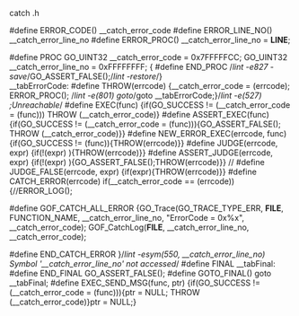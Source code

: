 catch .h



#define ERROR_CODE() __catch_error_code
#define ERROR_LINE_NO() __catch_error_line_no
#define ERROR_PROC() __catch_error_line_no = __LINE__;

#define PROC GO_UINT32 __catch_error_code = 0x7FFFFFCC; GO_UINT32 __catch_error_line_no = 0xFFFFFFFF; {
#define END_PROC /*lint -e827 -save*/GO_ASSERT_FALSE();/*lint -restore*/} \
__tabErrorCode:
#define THROW(errcode) {__catch_error_code = (errcode); ERROR_PROC(); /*lint -e(801) goto*/goto __tabErrorCode;}/*lint -e(527) ;Unreachable*/
#define EXEC(func) {if(GO_SUCCESS != (__catch_error_code = (func))) THROW (__catch_error_code)}
#define ASSERT_EXEC(func) {if(GO_SUCCESS != (__catch_error_code = (func))){GO_ASSERT_FALSE(); THROW (__catch_error_code)}}
#define NEW_ERROR_EXEC(errcode, func) {if(GO_SUCCESS != (func)){THROW(errcode)}}
#define JUDGE(errcode, expr) {if(!(expr) ){THROW(errcode)}}
#define ASSERT_JUDGE(errcode, expr) {if(!(expr) ){GO_ASSERT_FALSE();THROW(errcode)}}
// #define JUDGE_FALSE(errcode, expr) {if(expr){THROW(errcode)}}
#define CATCH_ERROR(errcode) if(__catch_error_code == (errcode)){//ERROR_LOG();

#define GOF_CATCH_ALL_ERROR {GO_Trace(GO_TRACE_TYPE_ERR, __FILE__, FUNCTION_NAME, __catch_error_line_no, "ErrorCode = 0x%x", __catch_error_code); GOF_CatchLog(__FILE__, __catch_error_line_no, __catch_error_code);

#define END_CATCH_ERROR }/*lint -esym(550, __catch_error_line_no) Symbol '__catch_error_line_no' not accessed*/
#define FINAL __tabFinal:
#define END_FINAL GO_ASSERT_FALSE();
#define GOTO_FINAL() goto __tabFinal;
#define EXEC_SEND_MSG(func, ptr) {if(GO_SUCCESS != (__catch_error_code = (func))){ptr = NULL; THROW (__catch_error_code)}ptr = NULL;}

